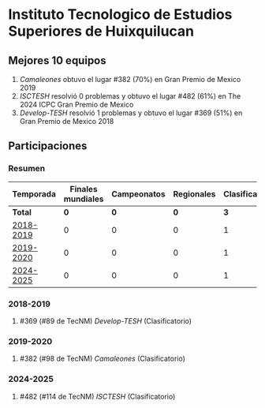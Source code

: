 # Instituto Tecnologico de Estudios Superiores de Huixquilucan

## Mejores 10 equipos

1. _Camaleones_ obtuvo el lugar #382 (70%) en Gran Premio de Mexico 2019
1. _ISCTESH_ resolvió 0 problemas y obtuvo el lugar #482 (61%) en The 2024 ICPC Gran Premio de Mexico
1. _Develop-TESH_ resolvió 1 problemas y obtuvo el lugar #369 (51%) en Gran Premio de Mexico 2018

## Participaciones

### Resumen

| Temporada | Finales mundiales | Campeonatos | Regionales | Clasificatorios | Equipos |
| --- | --- | --- | --- | --- | --- |
| **Total** | **0** | **0** | **0** | **3** | **3** |
| [2018-2019](#2018-2019) | 0 | 0 | 0 | 1 | 1 |
| [2019-2020](#2019-2020) | 0 | 0 | 0 | 1 | 1 |
| [2024-2025](#2024-2025) | 0 | 0 | 0 | 1 | 1 |

### 2018-2019

1. #369 (#89 de TecNM) _Develop-TESH_ (Clasificatorio)

### 2019-2020

1. #382 (#98 de TecNM) _Camaleones_ (Clasificatorio)

### 2024-2025

1. #482 (#114 de TecNM) _ISCTESH_ (Clasificatorio)



